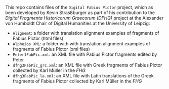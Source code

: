 This repo contains files of the `Digital Fabius Pictor` project, which as been developed by Kevin Strasßburger as part of his contribution to the <i>Digital Fragmenta Historicorum Graecorum (DFHG)</i> project at the Alexander von Humboldt Chair of Digital Humanities at the University of Leipzig:

* `Alignemt`: a folder with translation alignment examples of fragments of Fabius Pictor (html files)
* `Alpheios XML`: a folder with with translation alignment examples of fragments of Fabius Pictor (xml files)
* `Peter1FabPic.xml`: an XML file with Pabius Pictor fragments edited by Peter
* `dfhg3FabPic_grc.xml`: an XML file with Greek fragments of Fabius Pictor collected by Karl Müller in the <i>FHG</I>
* `dfhg3FabPic_la.xml`: an XML file with Latin translations of the Greek fragments of Fabius Pictor collected by Karl Müller in the <i>FHG</i>
